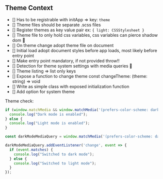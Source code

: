 ## Theme Context

- [] Has to be registrable with initApp => key: `theme`
- [] Theme files should be separate .scss files
- [] Register themes as key value pair ex: `{ light: CSSStylesheet }`
- [] Theme file to only hold css variables, css variables can pierce shadow dom :tada:
- [] On theme change adopt theme file on document
- [] Initial load adopt document styles before app loads, most likely before entry point
- [] Make entry point mandatory, if not provided throw!!
- [] Detection for theme system settings with media queries :thinking:
- [] Theme listing => list only keys
- [] Expose a function to change theme const changeTheme: (theme: string) => void 
- [] Write as simple class with exposed initialization function
- [] Add option for system theme

Theme check:
```js
if (window.matchMedia && window.matchMedia('(prefers-color-scheme: dark)').matches) {
  console.log("Dark mode is enabled");
} else {
  console.log("Light mode is enabled");
}

const darkModeMediaQuery = window.matchMedia('(prefers-color-scheme: dark)');

darkModeMediaQuery.addEventListener('change', event => {
  if (event.matches) {
    console.log("Switched to dark mode");
  } else {
    console.log("Switched to light mode");
  }
});

```
